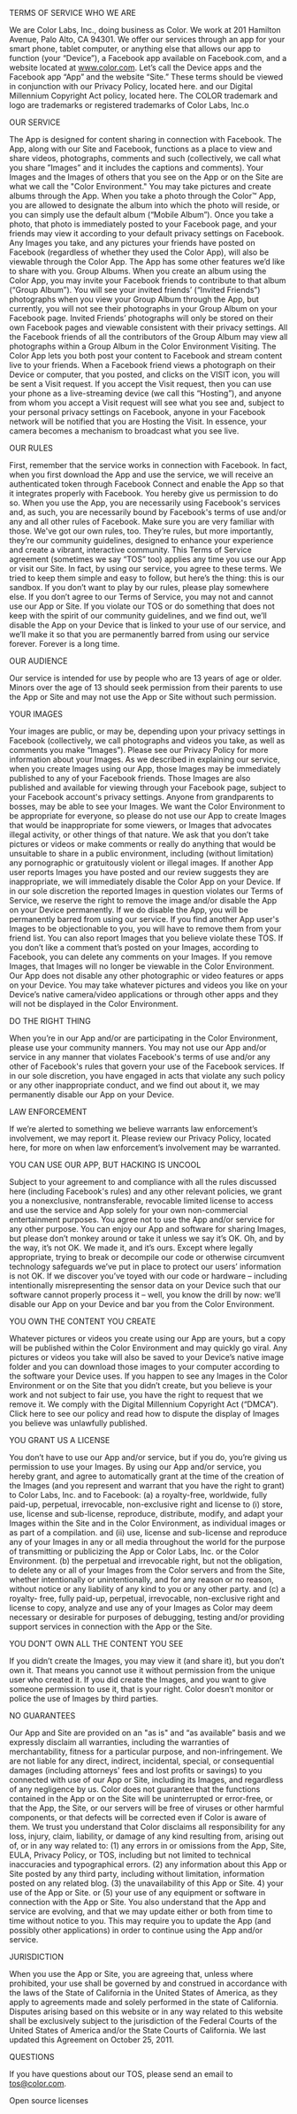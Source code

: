 TERMS OF SERVICE WHO WE ARE

We are Color Labs, Inc., doing business as Color. We work at 201 Hamilton Avenue, Palo Alto, CA 94301. We offer our services through an app for your smart phone, tablet computer, or anything else that allows our app to function (your “Device”), a Facebook app available on Facebook.com, and a website located at www.color.com. Let’s call the Device apps and the Facebook app “App” and the website “Site.” These terms should be viewed in conjunction with our Privacy Policy, located here. and our Digital Millennium Copyright Act policy, located here. The COLOR trademark and logo are trademarks or registered trademarks of Color Labs, Inc.o

OUR SERVICE

The App is designed for content sharing in connection with Facebook. The App, along with our Site and Facebook, functions as a place to view and share videos, photographs, comments and such (collectively, we call what you share ”Images” and it includes the captions and comments). Your Images and the Images of others that you see on the App or on the Site are what we call the "Color Environment." You may take pictures and create albums through the App. When you take a photo through the Color™ App, you are allowed to designate the album into which the photo will reside, or you can simply use the default album (“Mobile Album”). Once you take a photo, that photo is immediately posted to your Facebook page, and your friends may view it according to your default privacy settings on Facebook. Any Images you take, and any pictures your friends have posted on Facebook (regardless of whether they used the Color App), will also be viewable through the Color App. The App has some other features we’d like to share with you. Group Albums. When you create an album using the Color App, you may invite your Facebook friends to contribute to that album (“Group Album”). You will see your invited friends’ (“Invited Friends”) photographs when you view your Group Album through the App, but currently, you will not see their photographs in your Group Album on your Facebook page. Invited Friends’ photographs will only be stored on their own Facebook pages and viewable consistent with their privacy settings. All the Facebook friends of all the contributors of the Group Album may view all photographs within a Group Album in the Color Environment Visiting. The Color App lets you both post your content to Facebook and stream content live to your friends. When a Facebook friend views a photograph on their Device or computer, that you posted, and clicks on the VISIT icon, you will be sent a Visit request. If you accept the Visit request, then you can use your phone as a live-streaming device (we call this “Hosting”), and anyone from whom you accept a Visit request will see what you see and, subject to your personal privacy settings on Facebook, anyone in your Facebook network will be notified that you are Hosting the Visit. In essence, your camera becomes a mechanism to broadcast what you see live.

OUR RULES

First, remember that the service works in connection with Facebook. In fact, when you first download the App and use the service, we will receive an authenticated token through Facebook Connect and enable the App so that it integrates properly with Facebook. You hereby give us permission to do so. When you use the App, you are necessarily using Facebook's services and, as such, you are necessarily bound by Facebook's terms of use and/or any and all other rules of Facebook. Make sure you are very familiar with those. We've got our own rules, too. They’re rules, but more importantly, they’re our community guidelines, designed to enhance your experience and create a vibrant, interactive community. This Terms of Service agreement (sometimes we say “TOS” too) applies any time you use our App or visit our Site. In fact, by using our service, you agree to these terms. We tried to keep them simple and easy to follow, but here’s the thing: this is our sandbox. If you don’t want to play by our rules, please play somewhere else. If you don’t agree to our Terms of Service, you may not and cannot use our App or Site. If you violate our TOS or do something that does not keep with the spirit of our community guidelines, and we find out, we’ll disable the App on your Device that is linked to your use of our service, and we’ll make it so that you are permanently barred from using our service forever. Forever is a long time.

OUR AUDIENCE

Our service is intended for use by people who are 13 years of age or older. Minors over the age of 13 should seek permission from their parents to use the App or Site and may not use the App or Site without such permission.

YOUR IMAGES

Your images are public, or may be, depending upon your privacy settings in Facebook (collectively, we call photographs and videos you take, as well as comments you make “Images”). Please see our Privacy Policy for more information about your Images. As we described in explaining our service, when you create Images using our App, those Images may be immediately published to any of your Facebook friends. Those Images are also published and available for viewing through your Facebook page, subject to your Facebook account's privacy settings. Anyone from grandparents to bosses, may be able to see your Images. We want the Color Environment to be appropriate for everyone, so please do not use our App to create Images that would be inappropriate for some viewers, or Images that advocates illegal activity, or other things of that nature. We ask that you don’t take pictures or videos or make comments or really do anything that would be unsuitable to share in a public environment, including (without limitation) any pornographic or gratuitously violent or illegal images. If another App user reports Images you have posted and our review suggests they are inappropriate, we will immediately disable the Color App on your Device. If in our sole discretion the reported Images in question violates our Terms of Service, we reserve the right to remove the image and/or disable the App on your Device permanently. If we do disable the App, you will be permanently barred from using our service. If you find another App user's Images to be objectionable to you, you will have to remove them from your friend list. You can also report Images that you believe violate these TOS. If you don’t like a comment that’s posted on your Images, according to Facebook, you can delete any comments on your Images. If you remove Images, that Images will no longer be viewable in the Color Environment. Our App does not disable any other photographic or video features or apps on your Device. You may take whatever pictures and videos you like on your Device’s native camera/video applications or through other apps and they will not be displayed in the Color Environment.

DO THE RIGHT THING

When you’re in our App and/or are participating in the Color Environment, please use your community manners. You may not use our App and/or service in any manner that violates Facebook's terms of use and/or any other of Facebook's rules that govern your use of the Facebook services. If in our sole discretion, you have engaged in acts that violate any such policy or any other inappropriate conduct, and we find out about it, we may permanently disable our App on your Device.

LAW ENFORCEMENT

If we’re alerted to something we believe warrants law enforcement’s involvement, we may report it. Please review our Privacy Policy, located here, for more on when law enforcement’s involvement may be warranted.

YOU CAN USE OUR APP, BUT HACKING IS UNCOOL

Subject to your agreement to and compliance with all the rules discussed here (including Facebook's rules) and any other relevant policies, we grant you a nonexclusive, nontransferable, revocable limited license to access and use the service and App solely for your own non-commercial entertainment purposes. You agree not to use the App and/or service for any other purpose. You can enjoy our App and software for sharing Images, but please don’t monkey around or take it unless we say it’s OK. Oh, and by the way, it’s not OK. We made it, and it’s ours. Except where legally appropriate, trying to break or decompile our code or otherwise circumvent technology safeguards we’ve put in place to protect our users’ information is not OK. If we discover you’ve toyed with our code or hardware – including intentionally misrepresenting the sensor data on your Device such that our software cannot properly process it – well, you know the drill by now: we’ll disable our App on your Device and bar you from the Color Environment.

YOU OWN THE CONTENT YOU CREATE

Whatever pictures or videos you create using our App are yours, but a copy will be published within the Color Environment and may quickly go viral. Any pictures or videos you take will also be saved to your Device’s native image folder and you can download those images to your computer according to the software your Device uses. If you happen to see any Images in the Color Environment or on the Site that you didn’t create, but you believe is your work and not subject to fair use, you have the right to request that we remove it. We comply with the Digital Millennium Copyright Act (“DMCA”). Click here to see our policy and read how to dispute the display of Images you believe was unlawfully published.

YOU GRANT US A LICENSE

You don’t have to use our App and/or service, but if you do, you’re giving us permission to use your Images. By using our App and/or service, you hereby grant, and agree to automatically grant at the time of the creation of the Images (and you represent and warrant that you have the right to grant) to Color Labs, Inc. and to Facebook: (a) a royalty-free, worldwide, fully paid-up, perpetual, irrevocable, non-exclusive right and license to (i) store, use, license and sub-license, reproduce, distribute, modify, and adapt your Images within the Site and in the Color Environment, as individual images or as part of a compilation. and (ii) use, license and sub-license and reproduce any of your Images in any or all media throughout the world for the purpose of transmitting or publicizing the App or Color Labs, Inc. or the Color Environment. (b) the perpetual and irrevocable right, but not the obligation, to delete any or all of your Images from the Color servers and from the Site, whether intentionally or unintentionally, and for any reason or no reason, without notice or any liability of any kind to you or any other party. and (c) a royalty- free, fully paid-up, perpetual, irrevocable, non-exclusive right and license to copy, analyze and use any of your Images as Color may deem necessary or desirable for purposes of debugging, testing and/or providing support services in connection with the App or the Site.

YOU DON’T OWN ALL THE CONTENT YOU SEE

If you didn’t create the Images, you may view it (and share it), but you don’t own it. That means you cannot use it without permission from the unique user who created it. If you did create the Images, and you want to give someone permission to use it, that is your right. Color doesn’t monitor or police the use of Images by third parties.

NO GUARANTEES

Our App and Site are provided on an "as is" and “as available” basis and we expressly disclaim all warranties, including the warranties of merchantability, fitness for a particular purpose, and non-infringement. We are not liable for any direct, indirect, incidental, special, or consequential damages (including attorneys' fees and lost profits or savings) to you connected with use of our App or Site, including its Images, and regardless of any negligence by us. Color does not guarantee that the functions contained in the App or on the Site will be uninterrupted or error-free, or that the App, the Site, or our servers will be free of viruses or other harmful components, or that defects will be corrected even if Color is aware of them. We trust you understand that Color disclaims all responsibility for any loss, injury, claim, liability, or damage of any kind resulting from, arising out of, or in any way related to: (1) any errors in or omissions from the App, Site, EULA, Privacy Policy, or TOS, including but not limited to technical inaccuracies and typographical errors. (2) any information about this App or Site posted by any third party, including without limitation, information posted on any related blog. (3) the unavailability of this App or Site. 4) your use of the App or Site. or (5) your use of any equipment or software in connection with the App or Site. You also understand that the App and service are evolving, and that we may update either or both from time to time without notice to you. This may require you to update the App (and possibly other applications) in order to continue using the App and/or service.

JURISDICTION

When you use the App or Site, you are agreeing that, unless where prohibited, your use shall be governed by and construed in accordance with the laws of the State of California in the United States of America, as they apply to agreements made and solely performed in the state of California. Disputes arising based on this website or in any way related to this website shall be exclusively subject to the jurisdiction of the Federal Courts of the United States of America and/or the State Courts of California. We last updated this Agreement on October 25, 2011.

QUESTIONS

If you have questions about our TOS, please send an email to tos@color.com.

Open source licenses